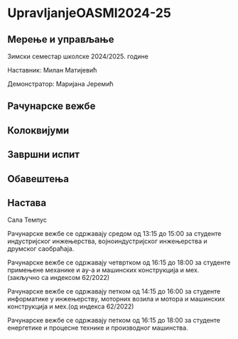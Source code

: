 # UpravljanjeOASMI2024-25

## Мерење и управљање

Зимски семестар школске 2024/2025. године

Наставник: Милан Матијевић

Демонстратор: Маријана Јеремић

## Рачунарске вежбе
   
## Колоквијуми
   
## Завршни испит

## Обавештења

## Настава

Сала Темпус

Рачунарске вежбе се одржавају средом од 13:15 до 15:00 за студенте индустријског инжењерства, војноиндустријског инжењерства и друмског саобраћаја.

Рачунарске вежбе се одржавају четвртком од 16:15 до 18:00 за студенте примењене механике и ау-а и машинских конструкција и мех.(закључно са индексом 62/2022)

Рачунарске вежбе се одржавају петком од 14:15 до 16:00 за студенте информатике у инжењерству, моторних возила и мотора и машинских конструкција и мех.(од индекса 62/2022)

Рачунарске вежбе се одржавају петком од 16:15 до 18:00 за студенте енергетике и процесне технике и производног машинства.


